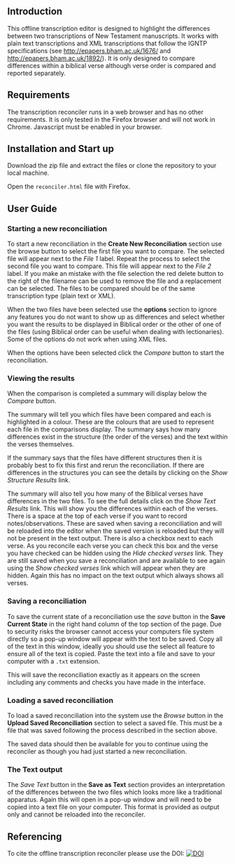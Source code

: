Introduction
---

This offline transcription editor is designed to highlight the differences between two transcriptions of New Testament manuscripts.
It works with plain text transcriptions and XML transcriptions that follow the IGNTP specifications (see http://epapers.bham.ac.uk/1676/ and http://epapers.bham.ac.uk/1892/). It is only designed to compare differences within a biblical verse although verse order is compared and reported separately.


Requirements
---

The transcription reconciler runs in a web browser and has no other requirements. It is only tested in the Firefox browser and will not work in Chrome. Javascript must be enabled in your browser.



Installation and Start up
---

Download the zip file and extract the files or clone the repository to your local machine.

Open the ```reconciler.html``` file with Firefox.


User Guide
---

### Starting a new reconciliation
To start a new reconciliation in the **Create New Reconciliation** section use the browse button to select the first file you want to compare. The selected file will appear next to the *File 1* label. Repeat the process to select the second file you want to compare. This file will appear next to the *File 2* label. If you make an mistake with the file selection the red delete button to the right of the filename can be used to remove the file and a replacement can be selected. The files to be compared should be of the same transcription type (plain text or XML).

When the two files have been selected use the **options** section to ignore any features you do not want to show up as differences and select whether you want the results to be displayed in Biblical order or the other of one of the files (using Biblical order can be useful when dealing with lectionaries). Some of the options do not work when using XML files.

When the options have been selected click the *Compare* button to start the reconciliation.

### Viewing the results

When the comparison is completed a summary will display below the *Compare* button.

The summary will tell you which files have been compared and each is highlighted in a colour. These are the colours that are used to represent each file in the comparisons display. The summary says how many differences exist in the structure (the order of the verses) and the text within the verses themselves.

If the summary says that the files have different structures then it is probably best to fix this first and rerun the reconciliation. If there are differences in the structures you can see the details by clicking on the *Show Structure Results* link.

The summary will also tell you how many of the Biblical verses have differences in the two files. To see the full details click on the *Show Text Results* link. This will show you the differences within each of the verses. There is a space at the top of each verse if you want to record notes/observations. These are saved when saving a reconciliation and will be reloaded into the editor when the saved version is reloaded but they will not be present in the text output. There is also a checkbox next to each verse. As you reconcile each verse you can check this box and the verse you have checked can be hidden using the *Hide checked verses* link. They are still saved when you save a reconciliation and are available to see again using the *Show checked verses* link which will appear when they are hidden. Again this has no impact on the text output which always shows all verses.


### Saving a reconciliation

To save the current state of a reconciliation use the *save* button in the **Save Current State** in the right hand column of the top section of the page. Due to security risks the browser cannot access your computers file system directly so a pop-up window will appear with the text to be saved. Copy all of the text in this window, ideally you should use the select all feature to ensure all of the text is copied. Paste the text into a file and save to your computer with a ```.txt``` extension.

This will save the reconciliation exactly as it appears on the screen including any comments and checks you have made in the interface.

### Loading a saved reconciliation

To load a saved reconciliation into the system use the *Browse* button in the **Upload Saved Reconciliation** section to select a saved file. This must be a file that was saved following the process described in the section above.

The saved data should then be available for you to continue using the reconciler as though you had just started a new reconciliation.


### The Text output

The *Save Text* button in the **Save as Text** section provides an interpretation of the differences between the two files which looks more like a traditional apparatus. Again this will open in a pop-up window and will need to be copied into a text file on your computer. This format is provided as output only and cannot be reloaded into the reconciler.



Referencing
---

To cite the offline transcription reconciler please use the DOI: [![DOI](https://zenodo.org/badge/174542045.svg)](https://zenodo.org/badge/latestdoi/174542045)
